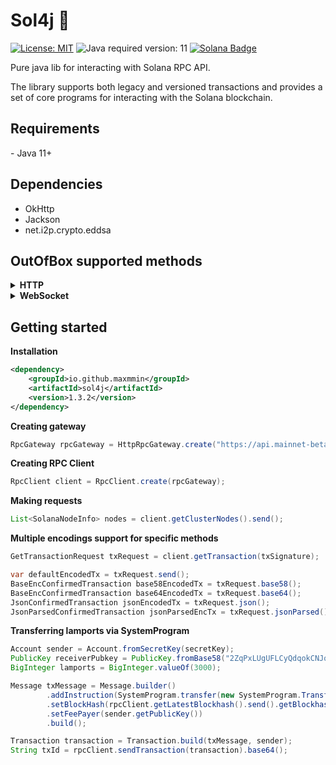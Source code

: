 <h1>Sol4j 👾</h1>

[![License: MIT](https://img.shields.io/badge/License-MIT-blue)](https://github.com/maxmmin/sol4j/blob/dev/LICENSE)
![Java required version: 11](https://img.shields.io/badge/Java-11+-yellow)
[![Solana Badge](https://img.shields.io/badge/Solana-%23000000?logo=solana&logoColor=white)](https://solana.com/docs/rpc)

Pure java lib for interacting with Solana RPC API.

The library supports both legacy and versioned transactions and provides a set of core programs for interacting with the Solana blockchain.

<h2>Requirements</h2>
- Java 11+

<h2>Dependencies</h2>

- OkHttp
- Jackson
- net.i2p.crypto.eddsa

<h2>OutOfBox supported methods</h2>
<details>
<summary><b>HTTP</b></summary>
<br>
Under active development
<br><br>

- getAccountInfo ✅
- getBalance ✅
- getBlock ❌
- getBlockCommitment ✅
- getBlockHeight ✅
- getBlockProduction ✅
- getBlocks ❌
- getBlocksWithLimit ❌
- getBlockTime ✅
- getClusterNodes ✅
- getEpochInfo ✅
- getEpochSchedule ✅
- getFeeForMessage ✅
- getFirstAvailableBlock ✅
- getGenesisHash ✅
- getHealth ✅
- getHighestSnapshotSlot ✅
- getIdentity ✅
- getInflationGovernor ✅
- getInflationRate ✅
- getInflationReward ✅
- getLargestAccounts ❌
- getLatestBlockhash ✅
- getLeaderSchedule ❌
- getMaxRetransmitSlot ✅
- getMaxShredInsertSlot ✅
- getMinimumBalanceForRentExemption ❌
- getMultipleAccounts ✅
- getProgramAccounts ✅
- getRecentPerformanceSamples ❌
- getRecentPrioritizationFees ❌
- getSignaturesForAddress ✅
- getSignatureStatuses ❌
- getSlot ❌
- getSlotLeader ❌
- getSlotLeaders ❌
- getStakeMinimumDelegation ✅
- getSupply ❌
- getTokenAccountBalance ✅
- getTokenAccountsByDelegate ✅
- getTokenAccountsByOwner ✅
- getTokenLargestAccounts ✅
- getTokenSupply ❌
- getTransaction ✅
- getTransactionCount ✅
- getVersion ✅
- getVoteAccounts ❌
- isBlockhashValid ✅
- minimumLedgerSlot ✅
- requestAirdrop ❌
- sendTransaction ✅
- simulateTransaction ❌
</details>
<details>
<summary><b>WebSocket</b></summary>
<br>
Not implemented yet
</details>


<h2>Getting started</h2>

<b>Installation</b>

```xml
<dependency>
    <groupId>io.github.maxmmin</groupId>
    <artifactId>sol4j</artifactId>
    <version>1.3.2</version>
</dependency>
```

<b>Creating gateway</b>

```java
RpcGateway rpcGateway = HttpRpcGateway.create("https://api.mainnet-beta.solana.com");
```

<b>Creating RPC Client</b>

```java
RpcClient client = RpcClient.create(rpcGateway);
```

<b>Making requests</b>

```java
List<SolanaNodeInfo> nodes = client.getClusterNodes().send();
```

<b>Multiple encodings support for specific methods</b>

```java
GetTransactionRequest txRequest = client.getTransaction(txSignature);

var defaultEncodedTx = txRequest.send();
BaseEncConfirmedTransaction base58EncodedTx = txRequest.base58();
BaseEncConfirmedTransaction base64EncodedTx = txRequest.base64();
JsonConfirmedTransaction jsonEncodedTx = txRequest.json();
JsonParsedConfirmedTransaction jsonParsedEncTx = txRequest.jsonParsed();
```

<b>Transferring lamports via SystemProgram</b>

```java
Account sender = Account.fromSecretKey(secretKey);
PublicKey receiverPubkey = PublicKey.fromBase58("2ZqPxLUgUFLCyQdqokCNJqnhb4kLY7Bn8T28ABQAjfq4");
BigInteger lamports = BigInteger.valueOf(3000);

Message txMessage = Message.builder()
        .addInstruction(SystemProgram.transfer(new SystemProgram.TransferParams(sender.getPublicKey(), receiverPubkey, lamports)))
        .setBlockHash(rpcClient.getLatestBlockhash().send().getBlockhash())
        .setFeePayer(sender.getPublicKey())
        .build();

Transaction transaction = Transaction.build(txMessage, sender);
String txId = rpcClient.sendTransaction(transaction).base64();
```

